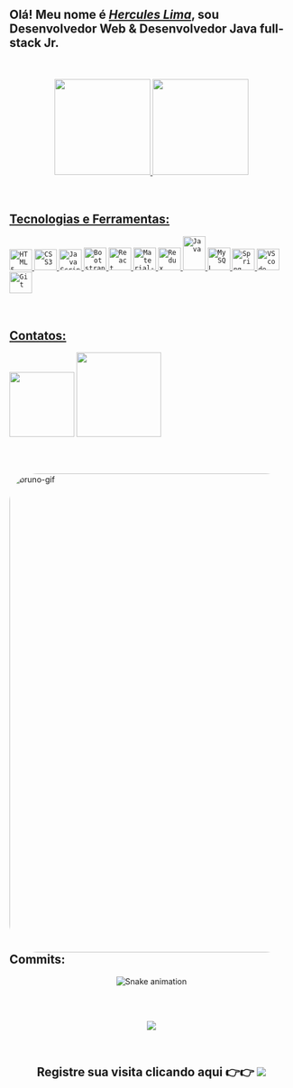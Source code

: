 <!--
**Herculeslbs/Herculeslbs** is a ✨ _special_ ✨ repository because its `README.md` (this file) appears on your GitHub profile.

Here are some ideas to get you started:

- 🔭 I’m currently working on ...
- 🌱 I’m currently learning ...
- 👯 I’m looking to collaborate on ...
- 🤔 I’m looking for help with ...
- 💬 Ask me about ...
- 📫 How to reach me: ...
- 😄 Pronouns: ...
- ⚡ Fun fact: ...
-->
<h2>Olá! Meu nome é <a href="https://www.linkedin.com/in/herculeslbs" target="_blank"><i>Hercules Lima</i></a>, sou Desenvolvedor Web & Desenvolvedor Java full-stack Jr.</h2>
<br><br>


<div align="center">
  <a href="https://github.com/Herculeslbs">
  <img height="170em" src="https://github-readme-stats.vercel.app/api?username=Herculeslbs&show_icons=true&theme=tokyonight&include_all_commits=true&count_private=true"/>
  <img height="170em" src="https://github-readme-stats.vercel.app/api/top-langs/?username=Herculeslbs&layout=compact&langs_count=7&theme=tokyonight"/>
</div> 
  <br><br>
                              
          
 ## Tecnologias e Ferramentas: 
<div>
  <code><img width="40px" height="37" src="https://cdn.jsdelivr.net/gh/devicons/devicon/icons/html5/html5-original.svg" title = "HTML5"/></code>
  <code><img width="40px" height="37" src="https://cdn.jsdelivr.net/gh/devicons/devicon/icons/css3/css3-original.svg" title = "CSS3"/></code>
  <code><img width="40px" height="37" src="https://cdn.jsdelivr.net/gh/devicons/devicon/icons/javascript/javascript-original.svg" title = "JavaScript"/></code>
  <code><img width="40px" height="40" src="https://cdn.jsdelivr.net/gh/devicons/devicon/icons/bootstrap/bootstrap-original.svg" title = "Bootstrap"/></code>
  <code><img width="40px" height="40" src="https://cdn.jsdelivr.net/gh/devicons/devicon/icons/react/react-original.svg" title = "React"/></code>
  <code><img width="40px" height="40" src="https://cdn.jsdelivr.net/gh/devicons/devicon/icons/materialui/materialui-original.svg" title = "Material-UI"/></code>
  <code><img width="40px" height="40" src="https://cdn.jsdelivr.net/gh/devicons/devicon/icons/redux/redux-original.svg" title = "Redux"/></code>          
  <code><img width="40px" height="60" src="https://cdn.jsdelivr.net/gh/devicons/devicon/icons/java/java-original.svg"  title = "Java" /></code>
  <code><img width="40px" height="40" src="https://cdn.jsdelivr.net/gh/devicons/devicon/icons/mysql/mysql-original.svg" title = "MySQL"/></code>
  <code><img width="40px" height="38" src="https://cdn.jsdelivr.net/gh/devicons/devicon/icons/spring/spring-original.svg" title = "Spring Tool"/></code>
  <code><img width="40px" height="38" src="https://cdn.jsdelivr.net/gh/devicons/devicon/icons/vscode/vscode-original.svg" title = "VScode"/></code>
  <code><img width="40px" height="38" src="https://cdn.jsdelivr.net/gh/devicons/devicon/icons/git/git-original.svg" title = "Git"/></code>
  
           
          
            
          
 
</div>
<br> <br>

## Contatos:
<div> 
    <a href="mailto:herculeslbs@gmail.com"><img width="115"src="https://img.shields.io/badge/Gmail-D14836?style=for-the-badge&logo=gmail&logoColor=white" target="_blank"></a>
    <a href="https://www.linkedin.com/in/herculeslbs" target="_blank"><img width="150" src="https://img.shields.io/badge/-LinkedIn-%230077B5?style=for-the-badge&logo=linkedin&logoColor=white" target="_blank"></a>
   
</div> 


   <br> <br>
   <div>
  <img align="right" alt="bruno-gif" width="850" style="border-radius:50px;" 
       src="http://clubedosgeeks.com.br/wp-content/uploads/2016/01/dormrm.gif">
   <div/>
   <br> <br> <br> <br>
 
  
  ## Commits:
 <div align="center">
  
  ![Snake animation](https://github.com/Herculeslbs/Herculeslbs/blob/output/github-contribution-grid-snake.svg)
   
</div>
  <br> <br>
<p align="center"><img src="https://github-readme-streak-stats.herokuapp.com/?user=Herculeslbs"><p>
<br> 
<h2 align="center">Registre sua visita clicando aqui 👉👉 <img  src="https://profile-counter.glitch.me/Herculeslbs/count.svg?"  /><h2>
